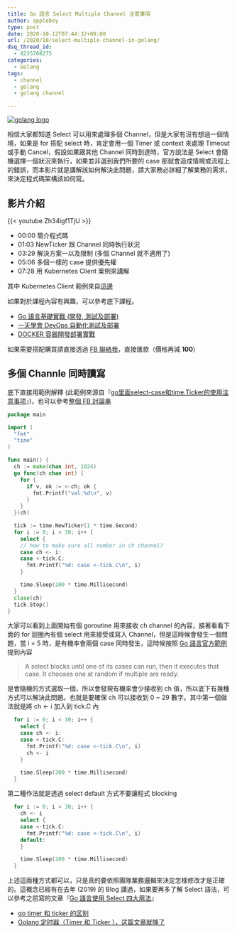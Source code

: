 ```yaml
---
title: Go 語言 Select Multiple Channel 注意事項
author: appleboy
type: post
date: 2020-10-12T07:44:32+00:00
url: /2020/10/select-multiple-channel-in-golang/
dsq_thread_id:
  - 8235708275
categories:
  - Golang
tags:
  - channel
  - golang
  - golang channel

---
```

[![golang logo][1]][1]

相信大家都知道 Select 可以用來處理多個 Channel，但是大家有沒有想過一個情境，如果是 for 搭配 select 時，肯定會用一個 Timer 或 context 來處理 Timeout 或手動 Cancel，假設如果跟其他 Channel 同時到達時，官方說法是 Select 會隨機選擇一個狀況來執行，如果並非選到我們所要的 case 那就會造成情境或流程上的錯誤，而本影片就是講解該如何解決此問題，請大家務必詳細了解業務的需求，來決定程式碼架構該如何寫。

<!--more-->

## 影片介紹

{{< youtube Zh34igf1TjU >}}

* 00:00 簡介程式碼
* 01:03 NewTicker 跟 Channel 同時執行狀況
* 03:29 解決方案一以及限制 (多個 Channel 就不適用了)
* 05:06 多個一樣的 case 提供優先權
* 07:28 用 Kubernetes Client 案例來講解

其中 Kubernetes Client 範例來自[這邊][2]

如果對於課程內容有興趣，可以參考底下課程。

* [Go 語言基礎實戰 (開發, 測試及部署)][3]
* [一天學會 DevOps 自動化測試及部署][4]
* [DOCKER 容器開發部署實戰][5]

如果需要搭配購買請直接透過 [FB 聯絡我][6]，直接匯款（價格再減 **100**）

## 多個 Channle 同時讀寫

底下直接用範例解釋 (此範例來源自『[go里面select-case和time.Ticker的使用注意事项][7]』)，也可以參考[整個 FB 討論串][8]

```go
package main

import (
  "fmt"
  "time"
)

func main() {
  ch := make(chan int, 1024)
  go func(ch chan int) {
    for {
      if v, ok := <-ch; ok {
        fmt.Printf("val:%d\n", v)
      }
    }
  }(ch)

  tick := time.NewTicker(1 * time.Second)
  for i := 0; i < 30; i++ {
    select {
    // how to make sure all number in ch channel?
    case ch <- i:
    case <-tick.C:
      fmt.Printf("%d: case <-tick.C\n", i)
    }

    time.Sleep(200 * time.Millisecond)
  }
  close(ch)
  tick.Stop()
}
```

大家可以看到上面開始有個 goroutine 用來接收 ch channel 的內容，接著看看下面的 for 迴圈內有個 select 用來接受或寫入 Channel，但是這時候會發生一個問題，當 i = 5 時，是有機率會兩個 case 同時發生，這時候按照 [Go 語言官方範例][9]提到內容

> A select blocks until one of its cases can run, then it executes that case. It chooses one at random if multiple are ready.

是會隨機的方式選取一個，所以會發現有機率會少接收到 ch 值，所以底下有幾種方式可以解決此問題。也就是要確保 ch 可以接收到 0 ~ 29 數字。其中第一個做法就是將 ch <- i 加入到 tick.C 內

```go
  for i := 0; i < 30; i++ {
    select {
    case ch <- i:
    case <-tick.C:
      fmt.Printf("%d: case <-tick.C\n", i)
      ch <- i
    }

    time.Sleep(200 * time.Millisecond)
  }
```

第二種作法就是透過 select default 方式不要讓程式 blocking

```go
  for i := 0; i < 30; i++ {
    ch <- i
    select {
    case <-tick.C:
      fmt.Printf("%d: case <-tick.C\n", i)
    default:
    }

    time.Sleep(200 * time.Millisecond)
  }
```

上述這兩種方式都可以，只是真的要依照團隊業務邏輯來決定怎樣修改才是正確的。這概念已經有在去年 (2019) 的 Blog 講過，如果要再多了解 Select 語法，可以參考之前寫的文章『[Go 語言使用 Select 四大用法][10]』

* [go timer 和 ticker 的区别](https://learnku.com/articles/23578/the-difference-between-go-timer-and-ticker)
* [Golang 定时器（Timer 和 Ticker ），这篇文章就够了](https://juejin.cn/post/6884914839308533774)

 [1]: https://lh3.googleusercontent.com/jsocHCR9A9yEfDVUTrU0m42_aHhTEVDGW5p5PsQSx7GSlkt3gLjohfXH3S7P7p982332ruU_e-EtW0LwmiuZjvN65VIcyME-zE35C6EM0IV1nqY6KoNw3dwW2djjid3F-T5YgnJothA=w1920-h1080 "golang logo"
 [2]: https://www.facebook.com/groups/616369245163622/permalink/2109443995856132/?comment_id=2109476765852855&reply_comment_id=2110581019075763&__cft__[0]=AZXtO09hHRV6wxtrFSg0C2D1Sx4NY4pysZny7VnnWX3QdECd04_zTBUoFzPmIP8Wo48nKRHbWjy2qh8lbIH5Py6IiMLeS31WMfcxMmGPI0IlYoXXCWf6IzIMbBXoULye766kbpctAUvSdmGzqascYD-qfCh06bIZ51zxwocGcv3KLg&__tn__=R]-R
 [3]: https://www.udemy.com/course/golang-fight/?couponCode=202010
 [4]: https://www.udemy.com/course/devops-oneday/?couponCode=202010
 [5]: https://www.udemy.com/course/docker-practice/?couponCode=202010
 [6]: http://facebook.com/appleboy46
 [7]: https://blog.csdn.net/wk3368/article/details/42678497
 [8]: https://www.facebook.com/groups/616369245163622/permalink/2109443995856132/
 [9]: https://tour.golang.org/concurrency/5
 [10]: https://blog.wu-boy.com/2019/11/four-tips-with-select-in-golang/
